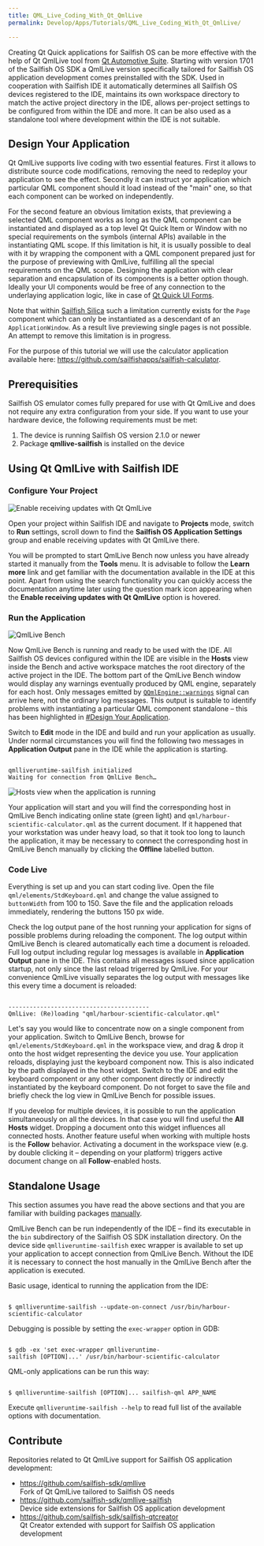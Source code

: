 ```yaml
---
title: QML_Live_Coding_With_Qt_QmlLive
permalink: Develop/Apps/Tutorials/QML_Live_Coding_With_Qt_QmlLive/

---
```


Creating Qt Quick applications for Sailfish OS can be more effective
with the help of Qt QmlLive tool from [Qt Automotive
Suite](https://doc.qt.io/QtAutomotiveSuite/qtas-overview.html). Starting
with version 1701 of the Sailfish OS SDK a QmlLive version specifically
tailored for Sailfish OS application development comes preinstalled with
the SDK. Used in cooperation with Sailfish IDE it automatically
determines all Sailfish OS devices registered to the IDE, maintains its
own workspace directory to match the active project directory in the
IDE, allows per-project settings to be configured from within the IDE
and more. It can be also used as a standalone tool where development
within the IDE is not suitable.

## Design Your Application

Qt QmlLive supports live coding with two essential features. First it
allows to distribute source code modifications, removing the need to
redeploy your application to see the effect. Secondly it can instruct
yor application which particular QML component should it load instead of
the "main" one, so that each component can be worked on independently.

For the second feature an obvious limitation exists, that previewing a
selected QML component works as long as the QML component can be
instantiated and displayed as a top level Qt Quick Item or Window with
no special requirements on the symbols (internal APIs) available in the
instantiating QML scope. If this limitation is hit, it is usually
possible to deal with it by wrapping the component with a QML component
prepared just for the purpose of previewing with QmlLive, fulfilling all
the special requirements on the QML scope. Designing the application
with clear separation and encapsulation of its components is a better
option though. Ideally your UI components would be free of any
connection to the underlaying application logic, like in case of [Qt
Quick UI Forms](http://doc.qt.io/qtcreator/creator-quick-ui-forms.html).

Note that within [Sailfish
Silica](/Develop/Apps) such a
limitation currently exists for the `Page` component which can only be
instantiated as a descendant of an `ApplicationWindow`. As a result live
previewing single pages is not possible. An attempt to remove this
limitation is in progress.

For the purpose of this tutorial we will use the calculator application
available here: <https://github.com/sailfishapps/sailfish-calculator>.

## Prerequisities

Sailfish OS emulator comes fully prepared for use with Qt QmlLive and
does not require any extra configuration from your side. If you want to
use your hardware device, the following requirements must be met:

1.  The device is running Sailfish OS version 2.1.0 or newer
2.  Package **qmllive-sailfish** is installed on the device

## Using Qt QmlLive with Sailfish IDE

### Configure Your Project

![Enable receiving updates with Qt
QmlLive](Tutorial_-_QML_Live_Coding_With_Qt_QmlLive_-_QtC-enable.png
"Enable receiving updates with Qt QmlLive")

Open your project within Sailfish IDE and navigate to **Projects** mode,
switch to **Run** settings, scroll down to find the **Sailfish OS
Application Settings** group and enable receiving updates with Qt
QmlLive there.

You will be prompted to start QmlLive Bench now unless you have already
started it manually from the **Tools** menu. It is advisable to follow
the **Learn more** link and get familiar with the documentation
available in the IDE at this point. Apart from using the search
functionality you can quickly access the documentation anytime later
using the question mark icon appearing when the **Enable receiving
updates with Qt QmlLive** option is hovered.

### Run the Application

![QmlLive
Bench](Tutorial_-_QML_Live_Coding_With_Qt_QmlLive_-_The_Bench.png
"QmlLive Bench")

Now QmlLive Bench is running and ready to be used with the IDE. All
Sailfish OS devices configured within the IDE are visible in the
**Hosts** view inside the Bench and active workspace matches the root
directory of the active project in the IDE. The bottom part of the
QmlLive Bench window would display any warnings eventually produced by
QML engine, separately for each host. Only messages emitted by
[`QQmlEngine::warnings`](http://doc.qt.io/qt-5/qqmlengine.html#warnings)
signal can arrive here, not the ordinary log messages. This output is
suitable to identify problems with instantiating a particular QML
component standalone – this has been highlighted in [\#Design Your
Application](#Design_Your_Application "wikilink").

Switch to **Edit** mode in the IDE and build and run your application as
usually. Under normal circumstances you will find the following two
messages in **Application Output** pane in the IDE while the application
is starting.

`  `  
`qmlliveruntime-sailfish initialized`  
`Waiting for connection from QmlLive Bench…`

  
![Hosts view when the application is
running](Tutorial_-_QML_Live_Coding_With_Qt_QmlLive_-_Hosts.png
"Hosts view when the application is running")

Your application will start and you will find the corresponding host in
QmlLive Bench indicating online state (green light) and
`qml/harbour-scientific-calculator.qml` as the current document. If it
happened that your workstation was under heavy load, so that it took too
long to launch the application, it may be necessary to connect the
corresponding host in QmlLive Bench manually by clicking the **Offline**
labelled button.

  

### Code Live

Everything is set up and you can start coding live. Open the file
`qml/elements/StdKeyboard.qml` and change the value assigned to
`buttonWidth` from 100 to 150. Save the file and the application reloads
immediately, rendering the buttons 150 px wide.

Check the log output pane of the host running your application for signs
of possible problems during reloading the component. The log output
within QmlLive Bench is cleared automatically each time a document is
reloaded. Full log output including regular log messages is available in
**Application Output** pane in the IDE. This contains all messages
issued since application startup, not only since the last reload
trigerred by QmlLive. For your convenience QmlLive visually separates
the log output with messages like this every time a document is
reloaded:

`  `  
`----------------------------------------`  
`QmlLive: (Re)loading "qml/harbour-scientific-calculator.qml"`

Let's say you would like to concentrate now on a single component from
your application. Switch to QmlLive Bench, browse for
`qml/elements/StdKeyboard.qml` in the workspace view, and drag & drop it
onto the host widget representing the device you use. Your application
reloads, displaying just the keyboard component now. This is also
indicated by the path displayed in the host widget. Switch to the IDE
and edit the keyboard component or any other component directly or
indirectly instantiated by the keyboard component. Do not forget to save
the file and briefly check the log view in QmlLive Bench for possible
issues.

If you develop for multiple devices, it is possible to run the
application simultaneously on all the devices. In that case you will
find useful the **All Hosts** widget. Dropping a document onto this
widget influences all connected hosts. Another feature useful when
working with multiple hosts is the **Follow** behavior. Activating a
document in the workspace view (e.g. by double clicking it – depending
on your platform) triggers active document change on all
**Follow**-enabled hosts.

## Standalone Usage

This section assumes you have read the above sections and that you are
familiar with building packages
[manually](/Develop/Apps/Tutorials/Building_packages_-_advanced_techniques).

QmlLive Bench can be run independently of the IDE – find its executable
in the `bin` subdirectory of the Sailfish OS SDK installation directory.
On the device side `qmlliveruntime-sailfish` exec wrapper is available
to set up your application to accept connection from QmlLive Bench.
Without the IDE it is necessary to connect the host manually in the
QmlLive Bench after the application is executed.

Basic usage, identical to running the application from the IDE:

`  `  
`$ qmlliveruntime-sailfish --update-on-connect /usr/bin/harbour-scientific-calculator`

Debugging is possible by setting the `exec-wrapper` option in GDB:

`  `  
`$ gdb -ex 'set exec-wrapper qmlliveruntime-sailfish [OPTION]...' /usr/bin/harbour-scientific-calculator`

QML-only applications can be run this way:

`  `  
`$ qmlliveruntime-sailfish [OPTION]... sailfish-qml APP_NAME`

Execute `qmlliveruntime-sailfish --help` to read full list of the
available options with documentation.

## Contribute

Repositories related to Qt QmlLive support for Sailfish OS application
development:

  - <https://github.com/sailfish-sdk/qmllive>  
    Fork of Qt QmlLive tailored to Sailfish OS needs
  - <https://github.com/sailfish-sdk/qmllive-sailfish>  
    Device side extensions for Sailfish OS application development
  - <https://github.com/sailfish-sdk/sailfish-qtcreator>  
    Qt Creator extended with support for Sailfish OS application
    development
